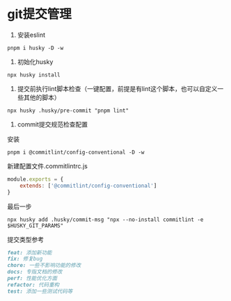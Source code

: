 # git提交管理

1. 安装eslint

```
pnpm i husky -D -w
```

1. 初始化husky

```
npx husky install
```

1. 提交前执行lint脚本检查（一键配置，前提是有lint这个脚本，也可以自定义一些其他的脚本）

```
npx husky .husky/pre-commit "pnpm lint"
```

1. commit提交规范检查配置

安装

```
pnpm i @commitlint/config-conventional -D -w
```

新建配置文件.commitlintrc.js 

```jsx
module.exports = {
    extends: ['@commitlint/config-conventional']
}
```

最后一步

```
npx husky add .husky/commit-msg "npx --no-install commitlint -e $HUSKY_GIT_PARAMS"
```

提交类型参考

```markdown
feat: 添加新功能
fix: 修复bug
chore: 一些不影响功能的修改
docs: 专指文档的修改
perf: 性能优化方面
refactor: 代码重构
test: 添加一些测试代码等
```
